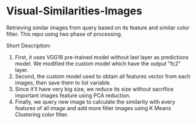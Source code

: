 # Visual-Similarities-Images
Retrieving similar images from query based on its feature and similar color filter. This repo using two phase of processing. 

Short Description:
1. First, it uses VGG16 pre-trained model without last layer as predictions model. We modified the custom model which have the output "fc2" layer. 
2. Second, the custom model used to obtain all features vector from each images, then save them to list variable. 
3. Since it'll have very big size, we reduce its size without sacrifice important images feature using PCA reduction.
4. Finally, we query new image to calculate the similarity with every features of all image and add more filter images using K Means Clustering color filter. 


